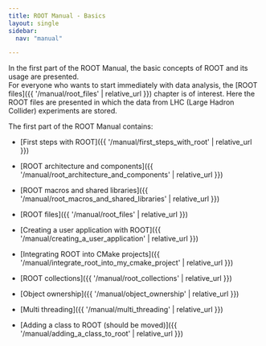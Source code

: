 ```yaml
---
title: ROOT Manual - Basics
layout: single
sidebar:
  nav: "manual"

---
```


In the first part of the ROOT Manual, the basic concepts of ROOT and its usage are presented.<br>
For everyone who wants to start immediately with data analysis, the [ROOT files]({{ '/manual/root_files' | relative_url }}) chapter is of interest. Here the ROOT files are presented in which the data from LHC (Large Hadron Collider) experiments are stored.

The first part of the ROOT Manual contains:

  - [First steps with ROOT]({{ '/manual/first_steps_with_root' | relative_url }})

  - [ROOT architecture and components]({{ '/manual/root_architecture_and_components' | relative_url }})

  - [ROOT macros and shared libraries]({{ '/manual/root_macros_and_shared_libraries' | relative_url }})

  - [ROOT files]({{ '/manual/root_files' | relative_url }})

  - [Creating a user application with ROOT]({{ '/manual/creating_a_user_application' | relative_url }})

  - [Integrating ROOT into CMake projects]({{ '/manual/integrate_root_into_my_cmake_project' | relative_url }})


  - [ROOT collections]({{ '/manual/root_collections' | relative_url }})

  - [Object ownership]({{ '/manual/object_ownership' | relative_url }})

  - [Multi threading]({{ '/manual/multi_threading' | relative_url }})


  - [Adding a class to ROOT (should be moved)]({{ '/manual/adding_a_class_to_root' | relative_url }})
